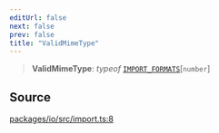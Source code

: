 ```yaml
---
editUrl: false
next: false
prev: false
title: "ValidMimeType"
---
```


> **ValidMimeType**: *typeof* [`IMPORT_FORMATS`](../variables/IMPORT_FORMATS.md)\[`number`\]

## Source

[packages/io/src/import.ts:8](https://github.com/nodenogg-in/alpha-p2p/blob/290bb7e02213a2b959571227ba7e64b04c8ddc90/packages/io/src/import.ts#L8)
